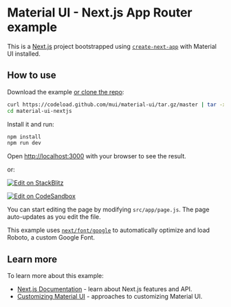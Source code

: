 # Material UI - Next.js App Router example

This is a [Next.js](https://nextjs.org/) project bootstrapped using [`create-next-app`](https://github.com/vercel/next.js/tree/canary/packages/create-next-app) with Material UI installed.

## How to use

Download the example [or clone the repo](https://github.com/mui/material-ui):

<!-- #default-branch-switch -->

```bash
curl https://codeload.github.com/mui/material-ui/tar.gz/master | tar -xz --strip=2  material-ui-master/examples/material-ui-nextjs
cd material-ui-nextjs
```

Install it and run:

```bash
npm install
npm run dev
```

Open [http://localhost:3000](http://localhost:3000) with your browser to see the result.

or:

<!-- #default-branch-switch -->

[![Edit on StackBlitz](https://developer.stackblitz.com/img/open_in_stackblitz.svg)](https://stackblitz.com/github/mui/material-ui/tree/master/examples/material-ui-nextjs)

[![Edit on CodeSandbox](https://codesandbox.io/static/img/play-codesandbox.svg)](https://codesandbox.io/s/github/mui/material-ui/tree/master/examples/material-ui-nextjs)

You can start editing the page by modifying `src/app/page.js`. The page auto-updates as you edit the file.

This example uses [`next/font/google`](https://nextjs.org/docs/app/building-your-application/optimizing/fonts#google-fonts) to automatically optimize and load Roboto, a custom Google Font.

## Learn more

To learn more about this example:

- [Next.js Documentation](https://nextjs.org/docs) - learn about Next.js features and API.
- [Customizing Material UI](https://mui.com/material-ui/customization/how-to-customize/) - approaches to customizing Material UI.
